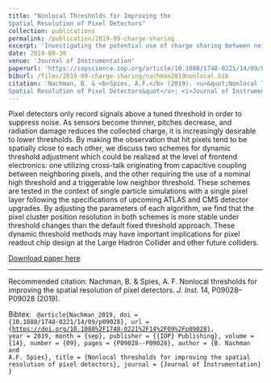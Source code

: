 ```yaml
---
title: "Nonlocal Thresholds for Improving the
Spatial Resolution of Pixel Detectors"
collection: publications
permalink: /publication/2019-09-charge-sharing
excerpt: 'Investigating the potential use of charge sharing between neighboring pixels in HEP sensors to increase resolution and radiation hardness.'
date: 2019-09-30
venue: 'Journal of Instrumentation'
paperurl: 'https://iopscience.iop.org/article/10.1088/1748-0221/14/09/P09028/pdf'
biburl: /files/2019-09-charge-sharing/nachman2019nonlocal.bib
citation: 'Nachman, B. & <b>Spies, A.F.</b> (2019). <u>&quot;Nonlocal Thresholds for Improving the
Spatial Resolution of Pixel Detectors&quot</u>; <i>Journal of Instrumentation</i>.'
---
```

Pixel detectors only record signals above a tuned threshold in order to suppress noise. As sensors become thinner, pitches decrease, and radiation damage reduces the collected charge, it is increasingly desirable to lower thresholds. By making the observation that hit pixels tend to be spatially close to each other, we discuss two schemes for dynamic threshold adjustment which could be realized at the level of frontend electronics: one utilizing cross-talk originating from capacitive coupling between neighboring pixels, and the other requiring the use of a nominal high threshold and a triggerable low neighbor threshold. These schemes are tested in the context of single particle simulations with a single pixel layer following the specifications of upcoming ATLAS and CMS detector upgrades. By adjusting the parameters of each algorithm, we find that the pixel cluster position resolution in both schemes is more stable under threshold changes than the default fixed threshold approach. These dynamic threshold methods may have important implications for pixel readout chip design at the Large Hadron Collider and other future colliders.

[Download paper here](https://iopscience.iop.org/article/10.1088/1748-0221/14/09/P09028/pdf)

---

Recommended citation: Nachman, B. & Spies, A. F. Nonlocal thresholds for improving the spatial resolution of pixel detectors. <i>J. Inst.</i> 14, P09028–P09028 (2019).

Bibtex:
<code>
@article{Nachman_2019,
	doi = {10.1088/1748-0221/14/09/p09028},
	url = {https://doi.org/10.1088%2F1748-0221%2F14%2F09%2Fp09028},
	year = 2019,
	month = {sep},
	publisher = {{IOP} Publishing},
	volume = {14},
	number = {09},
	pages = {P09028--P09028},
	author = {B. Nachman and A.F. Spies},
	title = {Nonlocal thresholds for improving the spatial resolution of pixel detectors},
	journal = {Journal of Instrumentation}
}
</code>